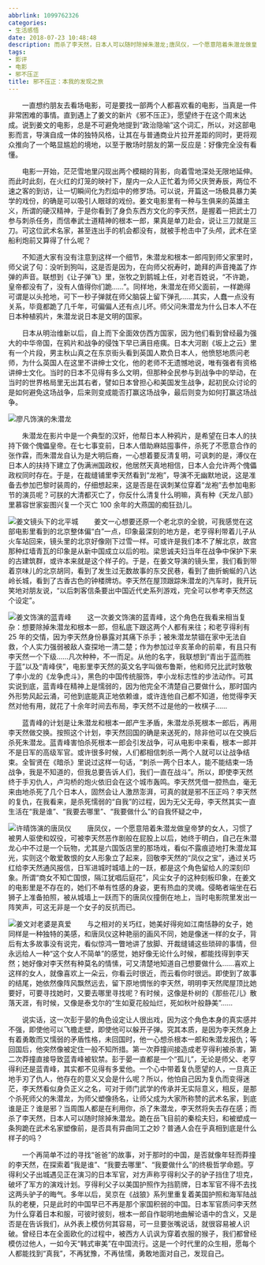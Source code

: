 ```yaml
---
abbrlink: 1099762326
categories:
- 生活感悟
date: 2018-07-23 10:48:48
description: 而杀了李天然，日本人可以随时除掉朱潜龙;唐凤仪，一个愿意陪着朱潜龙做皇帝梦的女人，习惯了被男人驱使和奴役，可被李天然恶作剧般在屁股上以后，她终于明白，自己在朱潜龙心中不过是一个玩物，尤其是六国饭店里的那场戏，看似不露痕迹地打朱潜龙耳光，实则这个敢爱敢恨的女人形象立了起来，回敬李天然的“凤仪之宝”，通过关巧红给李天然通风报信，日军进城时城墙上的一跃，都是这个角色留给人的深刻印象;这一次姜文饰演的蓝青峰，这个角色在我看来相当复杂：想要除掉朱潜龙和根本一郎，但私底下跟这两个人都有来往
tags:
- 影评
- 电影
- 邪不压正
title: 邪不压正：本我的发现之旅
---
```


&emsp;&emsp;一直想约朋友去看场电影，可是要找一部两个人都喜欢看的电影，当真是一件非常困难的事情。直到遇上了姜文的新片《邪不压正》，愿望终于在这个周末达成。说到姜文的电影，总是不可避免地提到“政治隐喻”这个词汇，所以，对这部电影而言，导演自成一体的独特风格，让其在与普通商业片拉开差距的同时，更将观众推向了一个略显尴尬的境地，以至于散场时朋友的第一反应是：好像完全没有看懂。

&emsp;&emsp;电影一开始，茫茫雪地里闪现出两个模糊的背影，向着雪地深处无限地延伸。而此时此刻，在火红的灯笼的映衬下，屋内一众人正忙着为师父庆贺寿辰，两位不速之客的到访，让一切瞬间化为烈焰中的修罗场。可以说，开篇这一场极具暴力美学的戏份，的确是可以吸引人眼球的戏份。姜文电影里有一种与生俱来的英雄主义，所谓的硬汉精神，于是你看到了身负东西方文化的李天然，是握着一把武士刀参与刺杀任务，而信奉武士道精神的根本一郎，果真是单刀赴会，说让三刀就是三刀。可这位武术名家，甚至连出手的机会都没有，就被手枪击中了头颅，武术在坚船利炮前又算得了什么呢？

&emsp;&emsp;不知道大家有没有注意到这样一个细节，朱潜龙和根本一郎闯到师父家里时，师父说了句：没听到狗叫，这是否是因为，在向师父祝寿时，跪拜的声音掩盖了炸弹的声音。联想到《让子弹飞》里，张牧之到鹅城上任，对老百姓说，“不许跪，皇帝都没有了，没有人值得你们跪……”。同样地，朱潜龙在师父面前，一样跪得可谓是以头抢地，可下一秒子弹就在师父脑袋上留下弹孔……其实，人蠢一点没有关系，毕竟都跪了几千年，可偏偏人还有点儿坏。师父问朱潜龙为什么日本人不在日本种植鸦片，朱潜龙说日本是文明的国家。

&emsp;&emsp;日本从明治维新以后，自上而下全面效仿西方国家，因为他们看到曾经最为强大的中华帝国，在鸦片和战争的侵蚀下早已满目疮痍。日本大河剧《坂上之云》里有一个片段，男主秋山真之在东京街头看到英国人欺负日本人，他愤怒地质问老师，为什么英国人在这里不讲绅士文化，他的老师不无遗憾地说，唯有强者有资格讲绅士文化。当时的日本不见得有多么文明，但那种全民参与到战争中的举动，在当时的世界格局里无出其右者，譬如日本曾担心和美国发生战争，起初民众讨论的是如何避免这场战争，后来则变成能否打赢这场战争，最后则变为如何打赢这场战争。

![廖凡饰演的朱潜龙](https://ww1.sinaimg.cn/large/4c36074fly1fyz8zy1vg4j20rs0ij123.jpg)

&emsp;&emsp;朱潜龙在影片中是一个典型的汉奸，他帮日本人种鸦片，是希望在日本人的扶持下做个傀儡皇帝。在七七事变前，日本人借助麻姑囤事件，杀死了不愿意合作的张作霖，而朱潜龙自认为是大明后裔，一心想着要反清复明，可讽刺的是，溥仪在日本人的扶持下建立了伪满洲国政权，他居然天真地相信，日本人会允许两个傀儡政权同时存在。于是，在裁缝铺里李天然看到“龙袍”，导演不无幽默地说，这是准备去参加巴黎时装周的，仔细想起来，这是否是在讽刺某位穿着“龙袍”去参加电影节的演员呢？可朕的大清都灭亡了，你反什么清复什么明嘛，真有种《天龙八部》里慕容世家妄图兴复一个灭亡 100 余年的大燕国的痴狂劲儿。

![姜文镜头下的北平城](https://ww1.sinaimg.cn/large/4c36074fly1fz05pguvt4j20rs0gzqfo.jpg)
&emsp;&emsp;姜文一心想要还原一个老北京的全貌，可我感觉在这部电影里看到的北京整体偏“白”一点，印象最深刻的地方是，老亨得利带着儿子从火车站回来，镜头里的北京好像刚下过雪一样。可或许是我们本不了解北京，故宫那种红墙青瓦的印象是从新中国成立以后的啦。梁思诚夫妇当年在战争中保护下来的古建筑群，或许本来就是这个样子的。于是，在姜文导演的镜头里，我们看到带着京味儿的北京胡同，看到了发生过无数故事的东交民巷，看到了曲折蜿蜒的八达岭长城，看到了古香古色的钟楼牌坊。李天然在屋顶跟踪朱潜龙的汽车时，我开玩笑地对朋友说，“以后刺客信条要出中国近代史系列游戏，完全可以参考李天然这个设定”。

![姜文饰演的蓝青峰](https://ww1.sinaimg.cn/large/4c36074fly1fz05mtqkuhj20rs0ijjz2.jpg)
&emsp;&emsp;这一次姜文饰演的蓝青峰，这个角色在我看来相当复杂：想要除掉朱潜龙和根本一郎，但私底下跟这两个人都有来往；和老亨得利有 25 年的交情，因为李天然身份暴露对其痛下杀手；被朱潜龙禁锢在家中无法自救，个人实力强弱被敌人查探地一清二楚；作为参加过辛亥革命的前辈，有且只有李天然一个下级……凡次种种，不一而足。从他的名字，我联想到“青出于蓝而胜于蓝”以及“青峰侠”，电影里李天然的英文名字叫做布鲁斯，他和师兄比武时致敬了李小龙的《龙争虎斗》，黑色的中国传统服饰，李小龙标志性的步法动作。可其实说到底，蓝青峰在精神上是懦弱的，因为他完全不清楚自己要做什么，那时国内外形势风起云涌，可他到底能真正地依赖谁，或许连他自己都不知道，他觉得李天然对他有用，就花了十余年时间去布局，李天然不过是他的一枚棋子……

&emsp;&emsp;蓝青峰的计划是让朱潜龙和根本一郎产生矛盾，朱潜龙杀死根本一郎后，再用李天然做交换。按照这个计划，李天然回国的确是来送死的，除非他可以在交换后杀死朱潜龙。蓝青峰害怕杀死根本一郎会引发战争，可从电影中来看，根本一郎并不是日军的高级军官。或许很多时候，人们都相信刺杀一两个人就可以让战争结束。全智贤在《暗杀》里说过这样一句话，“刺杀一两个日本人，能不能结束一场战争，我是不知道的，但我总要告诉人们，我们一直在战斗”。所以，即使李天然终于手刃仇人，卢沟桥的炮火依旧会在这个城市轰鸣。李天然凭借一腔热血，毫无来由地杀死了几个日本人，固然会让人激昂澎湃，可真的就是邪不压正吗？李天然的复仇，在我看来，是杀死懦弱的“自我”的过程，因为无父无母，李天然其实一直生活在“我是谁”、“我要去哪里”、“我要做什么”的自我怀疑之中，

![许晴饰演的唐凤仪](https://ww1.sinaimg.cn/large/4c36074fly1fz05gvysafj211y0lc7wh.jpg)
&emsp;&emsp;唐凤仪，一个愿意陪着朱潜龙做皇帝梦的女人，习惯了被男人驱使和奴役，可被李天然恶作剧般在屁股上以后，她终于明白，自己在朱潜龙心中不过是一个玩物，尤其是六国饭店里的那场戏，看似不露痕迹地打朱潜龙耳光，实则这个敢爱敢恨的女人形象立了起来，回敬李天然的“凤仪之宝”，通过关巧红给李天然通风报信，日军进城时城墙上的一跃，都是这个角色留给人的深刻印象。所谓“商女不知亡国恨，隔江犹唱后庭花”，风尘女子的这种刻板印象，在姜文的电影里是不存在的，她们不单有性感的身姿，更有热血的灵魂。侵略者端坐在石狮子上准备拍照，被从城墙上一跃而下的唐凤仪撞倒在地上，当时电影院里发出一阵笑声，可这无非是一个女子的反抗而已。

![姜文对老婆是真爱](https://ww1.sinaimg.cn/large/4c36074fly1fz022hvdkuj20m60dftpm.jpg)
&emsp;&emsp;与之相对的关巧红，她美好得宛如江南恬静的女子，她同样是一种独特的美感，和唐凤仪这种艳丽的画风不同，她是像迷一样的女子，背后有太多故事没有说完，看似惊鸿一瞥地讲了放脚、开裁缝铺这些琐碎的事情，但永远给人一种“这个女人不简单”的感觉，她好像无论什么时候，都能找得到李天然；她好像对李天然有种莫名的情愫，可又清楚地知道自己想要做什么……喜欢上这样的女人，就像喜欢上一朵云，你看云时很近，而云看你时很远。即使到了故事的结尾，她依然像阵风飘然远去，留下原地惆怅的李天然，明明李天然爬屋顶比她要好，可要寻找她时，又要去哪里寻找呢？有时候，这像是朴树的《那些花儿》散落天涯，有时候，又像是泰戈尔的“生如夏花般灿烂，死如秋叶般静美”……

&emsp;&emsp;说实话，这一次彭于晏的角色设定让人很出戏，因为这个角色本身的真实感并不强，即使他可以飞檐走壁，即使他可以躲开子弹。究其本质，是因为李天然身上有着勇敢而又懦弱的矛盾性格，未回国时，他一心想杀根本一郎和朱潜龙报仇；等回国后，他突然像被定住一般不知所措。第一次莽撞间接造成老亨得利被杀害，第二次莽撞直接导致蓝青峰被软禁。彭于晏一直都是一个“孤儿”，无论是师父、老亨得利还是蓝青峰，其实都不见得有多爱他。一个心中带着复仇愿望的人，一旦真正地手刃了仇人，他存在的意义又会是什么呢？所以，他怕自己因为复仇而变得迷茫，李天然看似身负正义之名，可对于师门武学的传承并无实际意义，相反，是那个杀死师父的朱潜龙，为师父塑像扬名，让师父成为大家所称赞的武术名家，到底谁是正？谁是邪？当周围人都是在利用你，杀了朱潜龙，李天然将失去存在感；而杀了李天然，日本人可以随时除掉朱潜龙。跪在岳飞目前的秦桧夫妇，和被塑成一条狗跪在武术名家塑像前，是否具有异曲同工之妙？普通人会在乎真相到底是什么样子的吗？

&emsp;&emsp;一个再简单不过的寻找“爸爸”的故事，对于那时的中国，是否就像年轻而莽撞的李天然，在探索着“我是谁”、“我要去哪里”、“我要做什么”的终极哲学命题。亨得利父子出城遇见正在演习的日本军官，对方声称亨得利父子的驴子挡住了坦克，破坏了军方的演戏计划。亨得利父子以美国护照作为挡箭牌，日本军官不得不去找这两头驴子的晦气。多年以后，吴京在《战狼》系列里重复着美国护照和海军陆战队的老梗，只是此时的中国早已不再是那个家国积弱的中国。日本军官质问李天然为什么穿着日本和服，可彼时彼刻，根本一郎自作聪明地曲解论语中的含义，又是否是在告诉我们，从外表上模仿何其容易，可一旦要张嘴说话，就很容易被人识破。曾经日本在全面欧化的过程中，被西方人讥讽为穿着衣服的猴子，我们都曾经模仿过他人，一如今天“韩式审美”在中国流行。这是一个时代里的众生相，愿每个人都能找到“真我”，不再犹豫，不再怯懦，勇敢地面对自己，发现自己。